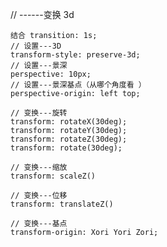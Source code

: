 // ------变换 3d

    结合 transition: 1s;
    // 设置---3D
    transform-style: preserve-3d;
    // 设置---景深
    perspective: 10px;
    // 设置---景深基点（从哪个角度看 ）
    perspective-origin: left top;

    // 变换---旋转
    transform: rotateX(30deg);
    transform: rotateY(30deg);
    transform: rotateZ(30deg);
    transform: rotate(30deg);

    // 变换---缩放
    transform: scaleZ()

    // 变换---位移
    transform: translateZ()

    // 变换---基点
    transform-origin: Xori Yori Zori;
